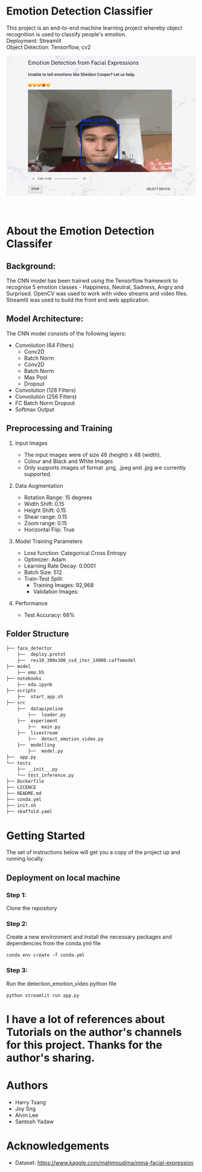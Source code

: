 # Emotion Detection Classifier

This project is an end-to-end machine learning project whereby object recognition is used to classify people's emotion. \
Deployment: Streamlit \
Object Detection: Tensorflow, cv2

<div style="text-align:center"><img src="assets/gif_emotions.gif" | width=1100 /></div>
<br>
<br>

# About the Emotion Detection Classifer

## Background:
The CNN model has been trained using the Tensorflow framework to recognise 5 emotion classes - Happiness, Neutral, Sadness, Angry and Surprised. OpenCV was used to work with video streams and video files. Streamlit was used to build the front end web application.

## Model Architecture:
The CNN model consists of the following layers:
- Convolution (64 Filters)
    - Conv2D
    - Batch Norm 
    - Conv2D
    - Batch Norm
    - Max Pool
    - Dropout
- Convolution (128 Filters)
- Convolution (256 Filters)
- FC Batch Norm Dropout
- Softmax Output 

## Preprocessing and Training
1. Input Images
    - The input images were of size 48 (height) x 48 (width).
    - Colour and Black and White Images
    - Only supports images of format .png, .jpeg and .jpg are currently supported.

2. Data Augmentation
    - Rotation Range: 15 degrees
    - Width Shift: 0.15
    - Height Shift: 0.15
    - Shear range: 0.15
    - Zoom range: 0.15
    - Horizontal Flip: True
    

3. Model Training Parameters
    - Loss function: Categorical Cross Entropy
    - Optimizer: Adam
    - Learning Rate Decay: 0.0001
    - Batch Size: 512
    - Train-Test Split:
        - Training Images: 92,968
        - Validation Images:


4. Performance
    - Test Accuracy: 66%
    
## Folder Structure
```
├── face_detector
    ├──  deploy.protxt
    ├──  res10_300x300_ssd_iter_14000.caffemodel
├── model
    ├── emo.h5
├── notebooks
    ├── eda.ipynb
├── scripts
    ├──  start_app.sh
├── src
    ├──  datapipeline
        ├──  loader.py
    ├──  experiment
        ├──  main.py
    ├──  livestream
        ├──  detect_emotion_video.py
    ├──  modelling
        ├──  model.py
├──  app.py
└── tests
    ├── __init__.py
    └── test_inference.py
├── Dockerfile
├── LICENCE
├── README.md
├── conda.yml
├── init.sh
├── skaffold.yaml
```

# Getting Started
The set of instructions below will get you a copy of the project up and running locally.

## Deployment on local machine
### Step 1:
Clone the repository 

### Step 2:
Create a new environment and install the necessary packages and dependencies from the conda.yml file

```
conda env create -f conda.yml
```

### Step 3: 
Run the detection_emotion_video python file
```
python streamlit run app.py
```

# I have a lot of references about Tutorials on the author's channels for this project. Thanks for the author's sharing.
# Authors
- Harry Tsang 
- Joy Sng 
- Alvin Lee 
- Santosh Yadaw 

# Acknowledgements
- Dataset: https://www.kaggle.com/mahmoudima/mma-facial-expression


